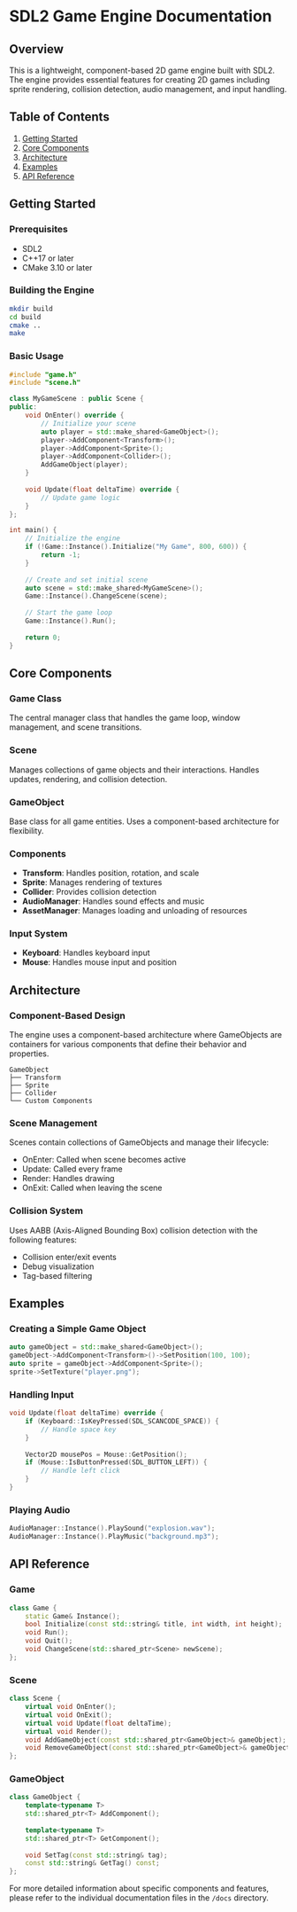 # SDL2 Game Engine Documentation

## Overview
This is a lightweight, component-based 2D game engine built with SDL2. The engine provides essential features for creating 2D games including sprite rendering, collision detection, audio management, and input handling.

## Table of Contents
1. [Getting Started](#getting-started)
2. [Core Components](#core-components)
3. [Architecture](#architecture)
4. [Examples](#examples)
5. [API Reference](#api-reference)

## Getting Started

### Prerequisites
- SDL2
- C++17 or later
- CMake 3.10 or later

### Building the Engine
```bash
mkdir build
cd build
cmake ..
make
```

### Basic Usage
```cpp
#include "game.h"
#include "scene.h"

class MyGameScene : public Scene {
public:
    void OnEnter() override {
        // Initialize your scene
        auto player = std::make_shared<GameObject>();
        player->AddComponent<Transform>();
        player->AddComponent<Sprite>();
        player->AddComponent<Collider>();
        AddGameObject(player);
    }
    
    void Update(float deltaTime) override {
        // Update game logic
    }
};

int main() {
    // Initialize the engine
    if (!Game::Instance().Initialize("My Game", 800, 600)) {
        return -1;
    }
    
    // Create and set initial scene
    auto scene = std::make_shared<MyGameScene>();
    Game::Instance().ChangeScene(scene);
    
    // Start the game loop
    Game::Instance().Run();
    
    return 0;
}
```

## Core Components

### Game Class
The central manager class that handles the game loop, window management, and scene transitions.

### Scene
Manages collections of game objects and their interactions. Handles updates, rendering, and collision detection.

### GameObject
Base class for all game entities. Uses a component-based architecture for flexibility.

### Components
- **Transform**: Handles position, rotation, and scale
- **Sprite**: Manages rendering of textures
- **Collider**: Provides collision detection
- **AudioManager**: Handles sound effects and music
- **AssetManager**: Manages loading and unloading of resources

### Input System
- **Keyboard**: Handles keyboard input
- **Mouse**: Handles mouse input and position

## Architecture

### Component-Based Design
The engine uses a component-based architecture where GameObjects are containers for various components that define their behavior and properties.

```
GameObject
├── Transform
├── Sprite
├── Collider
└── Custom Components
```

### Scene Management
Scenes contain collections of GameObjects and manage their lifecycle:
- OnEnter: Called when scene becomes active
- Update: Called every frame
- Render: Handles drawing
- OnExit: Called when leaving the scene

### Collision System
Uses AABB (Axis-Aligned Bounding Box) collision detection with the following features:
- Collision enter/exit events
- Debug visualization
- Tag-based filtering

## Examples

### Creating a Simple Game Object
```cpp
auto gameObject = std::make_shared<GameObject>();
gameObject->AddComponent<Transform>()->SetPosition(100, 100);
auto sprite = gameObject->AddComponent<Sprite>();
sprite->SetTexture("player.png");
```

### Handling Input
```cpp
void Update(float deltaTime) override {
    if (Keyboard::IsKeyPressed(SDL_SCANCODE_SPACE)) {
        // Handle space key
    }
    
    Vector2D mousePos = Mouse::GetPosition();
    if (Mouse::IsButtonPressed(SDL_BUTTON_LEFT)) {
        // Handle left click
    }
}
```

### Playing Audio
```cpp
AudioManager::Instance().PlaySound("explosion.wav");
AudioManager::Instance().PlayMusic("background.mp3");
```

## API Reference

### Game
```cpp
class Game {
    static Game& Instance();
    bool Initialize(const std::string& title, int width, int height);
    void Run();
    void Quit();
    void ChangeScene(std::shared_ptr<Scene> newScene);
};
```

### Scene
```cpp
class Scene {
    virtual void OnEnter();
    virtual void OnExit();
    virtual void Update(float deltaTime);
    virtual void Render();
    void AddGameObject(const std::shared_ptr<GameObject>& gameObject);
    void RemoveGameObject(const std::shared_ptr<GameObject>& gameObject);
};
```

### GameObject
```cpp
class GameObject {
    template<typename T>
    std::shared_ptr<T> AddComponent();
    
    template<typename T>
    std::shared_ptr<T> GetComponent();
    
    void SetTag(const std::string& tag);
    const std::string& GetTag() const;
};
```

For more detailed information about specific components and features, please refer to the individual documentation files in the `/docs` directory.
